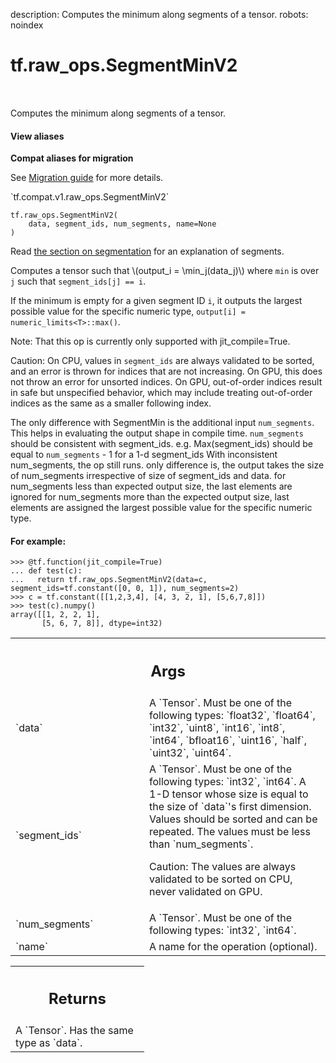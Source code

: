 description: Computes the minimum along segments of a tensor.
robots: noindex

# tf.raw_ops.SegmentMinV2

<!-- Insert buttons and diff -->

<table class="tfo-notebook-buttons tfo-api nocontent" align="left">

</table>



Computes the minimum along segments of a tensor.


<section class="expandable">
  <h4 class="showalways">View aliases</h4>
  <p>
<b>Compat aliases for migration</b>
<p>See
<a href="https://www.tensorflow.org/guide/migrate">Migration guide</a> for
more details.</p>
<p>`tf.compat.v1.raw_ops.SegmentMinV2`</p>
</p>
</section>

<pre class="devsite-click-to-copy prettyprint lang-py tfo-signature-link">
<code>tf.raw_ops.SegmentMinV2(
    data, segment_ids, num_segments, name=None
)
</code></pre>



<!-- Placeholder for "Used in" -->

Read
[the section on segmentation](https://tensorflow.org/api_docs/python/tf/math#Segmentation)
for an explanation of segments.

Computes a tensor such that
\\(output_i = \min_j(data_j)\\) where `min` is over `j` such
that `segment_ids[j] == i`.

If the minimum is empty for a given segment ID `i`, it outputs the largest
possible value for the specific numeric type,
`output[i] = numeric_limits<T>::max()`.

Note: That this op is currently only supported with jit_compile=True.

Caution: On CPU, values in `segment_ids` are always validated to be sorted,
and an error is thrown for indices that are not increasing. On GPU, this
does not throw an error for unsorted indices. On GPU, out-of-order indices
result in safe but unspecified behavior, which may include treating
out-of-order indices as the same as a smaller following index.

The only difference with SegmentMin is the additional input  `num_segments`.
This helps in evaluating the output shape in compile time.
`num_segments` should be consistent with segment_ids.
e.g. Max(segment_ids) should be equal to `num_segments` - 1 for a 1-d segment_ids
With inconsistent num_segments, the op still runs. only difference is,
the output takes the size of num_segments irrespective of size of segment_ids and data.
for num_segments less than expected output size, the last elements are ignored
for num_segments more than the expected output size, last elements are assigned 
the largest possible value for the specific numeric type.

#### For example:



```
>>> @tf.function(jit_compile=True)
... def test(c):
...   return tf.raw_ops.SegmentMinV2(data=c, segment_ids=tf.constant([0, 0, 1]), num_segments=2)
>>> c = tf.constant([[1,2,3,4], [4, 3, 2, 1], [5,6,7,8]])
>>> test(c).numpy()
array([[1, 2, 2, 1],
       [5, 6, 7, 8]], dtype=int32)
```

<!-- Tabular view -->
 <table class="responsive fixed orange">
<colgroup><col width="214px"><col></colgroup>
<tr><th colspan="2"><h2 class="add-link">Args</h2></th></tr>

<tr>
<td>
`data`<a id="data"></a>
</td>
<td>
A `Tensor`. Must be one of the following types: `float32`, `float64`, `int32`, `uint8`, `int16`, `int8`, `int64`, `bfloat16`, `uint16`, `half`, `uint32`, `uint64`.
</td>
</tr><tr>
<td>
`segment_ids`<a id="segment_ids"></a>
</td>
<td>
A `Tensor`. Must be one of the following types: `int32`, `int64`.
A 1-D tensor whose size is equal to the size of `data`'s
first dimension.  Values should be sorted and can be repeated.
The values must be less than `num_segments`.

Caution: The values are always validated to be sorted on CPU, never validated
on GPU.
</td>
</tr><tr>
<td>
`num_segments`<a id="num_segments"></a>
</td>
<td>
A `Tensor`. Must be one of the following types: `int32`, `int64`.
</td>
</tr><tr>
<td>
`name`<a id="name"></a>
</td>
<td>
A name for the operation (optional).
</td>
</tr>
</table>



<!-- Tabular view -->
 <table class="responsive fixed orange">
<colgroup><col width="214px"><col></colgroup>
<tr><th colspan="2"><h2 class="add-link">Returns</h2></th></tr>
<tr class="alt">
<td colspan="2">
A `Tensor`. Has the same type as `data`.
</td>
</tr>

</table>

